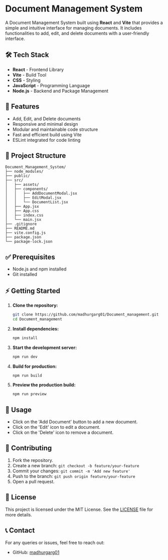 # Document Management System

A Document Management System built using **React** and **Vite** that provides a simple and intuitive interface for managing documents. It includes functionalities to add, edit, and delete documents with a user-friendly interface.

## 🛠️ Tech Stack

* **React** - Frontend Library
* **Vite** - Build Tool
* **CSS** - Styling
* **JavaScript** - Programming Language
* **Node.js** - Backend and Package Management

## 🚀 Features

* Add, Edit, and Delete documents
* Responsive and minimal design
* Modular and maintainable code structure
* Fast and efficient build using Vite
* ESLint integrated for code linting

## 📂 Project Structure

```
Document_Management_System/
├── node_modules/
├── public/
├── src/
│   ├── assets/
│   ├── components/
│   │   ├── AddDocumentModal.jsx
│   │   ├── EditModal.jsx
│   │   └── DocumentList.jsx
│   ├── App.jsx
│   ├── App.css
│   ├── index.css
│   └── main.jsx
├── .gitignore
├── README.md
├── vite.config.js
├── package.json
└── package-lock.json
```

## ✅ Prerequisites

* Node.js and npm installed
* Git installed

## ⚡ Getting Started

1. **Clone the repository:**

   ```bash
   git clone https://github.com/madhurgarg01/Document_management.git
   cd Document_management
   ```

2. **Install dependencies:**

   ```bash
   npm install
   ```

3. **Start the development server:**

   ```bash
   npm run dev
   ```

4. **Build for production:**

   ```bash
   npm run build
   ```

5. **Preview the production build:**

   ```bash
   npm run preview
   ```

## 🌟 Usage

* Click on the 'Add Document' button to add a new document.
* Click on the 'Edit' icon to edit a document.
* Click on the 'Delete' icon to remove a document.

## 🤝 Contributing

1. Fork the repository.
2. Create a new branch: `git checkout -b feature/your-feature`
3. Commit your changes: `git commit -m 'Add new feature'`
4. Push to the branch: `git push origin feature/your-feature`
5. Open a pull request.

## 📄 License

This project is licensed under the MIT License. See the [LICENSE](LICENSE) file for more details.

## 📞 Contact

For any queries or issues, feel free to reach out:

* GitHub: [madhurgarg01](https://github.com/madhurgarg01)
